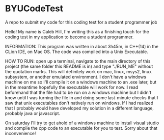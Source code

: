 # BYUCodeTest
A repo to submit my code for this coding test for a student programmer job

Hello! My name is Caleb Hill, I'm writing this as a finishing touch for the coding test in my application to become a student programmer.


INFORMATION:
This program was written in about 3h45m, in C++(14) in the CLion IDE, on Mac OS. The code was compiled into a Unix Executable.

HOW TO RUN:
open up a terminal, navigate to the main directory of this project (the same folder this README is in) and type "./RUN_ME" without the quotation marks. This will definitely work on mac, linux, msys2, linux subsystem, or another emulated environment. I don't have a windows machine on me so I'll compile it on a windows machine to an .exe later, but in the meantime hopefully the executable will work for now. I read beforehand that the file had to be run on a windows machine but I didn't know until I was turning the file in and doing some last-minute checks that I saw that unix executables don't natively run on windows. If I had realized that I probably would have developed my solution in a different language, probably java or javascript. 

On saturday I'll try to get ahold of a windows machine to install visual studio and compile the cpp code to an executable for you to test. Sorry about that inconvenience!
